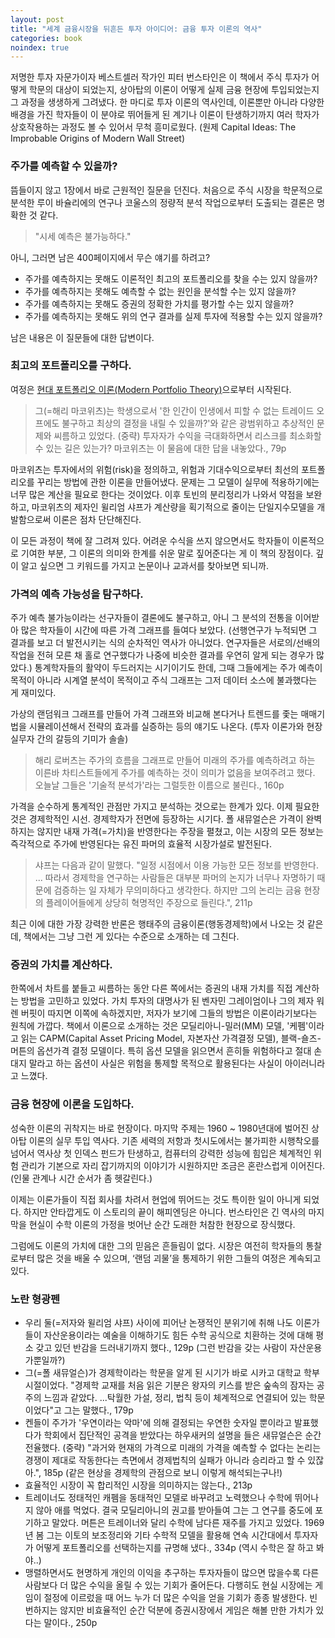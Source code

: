 ```yaml
---
layout: post
title: "세계 금융시장을 뒤흔든 투자 아이디어: 금융 투자 이론의 역사"
categories: book
noindex: true
---
```


저명한 투자 자문가이자 베스트셀러 작가인 피터 번스타인은 이 책에서 주식 투자가 어떻게 학문의 대상이 되었는지, 상아탑의 이론이 어떻게 실제 금융 현장에 투입되었는지 그 과정을 생생하게 그려냈다. 한 마디로 투자 이론의 역사인데, 이론뿐만 아니라 다양한 배경을 가진 학자들이 이 분야로 뛰어들게 된 계기나 이론이 탄생하기까지 여러 학자가 상호작용하는 과정도 볼 수 있어서 무척 흥미로웠다. (원제 Capital Ideas: The Improbable Origins of Modern Wall Street)

### 주가를 예측할 수 있을까?

뜸들이지 않고 1장에서 바로 근원적인 질문을 던진다. 처음으로 주식 시장을 학문적으로 분석한 루이 바슐리에의 연구나 코울스의 정량적 분석 작업으로부터 도출되는 결론은 명확한 것 같다.

> "시세 예측은 불가능하다."

아니, 그러면 남은  400페이지에서 무슨 얘기를 하려고?

- 주가를 예측하지는 못해도 이론적인 최고의 포트폴리오를 찾을 수는 있지 않을까?
- 주가를 예측하지는 못해도 예측할 수 없는 원인을 분석할 수는 있지 않을까?
- 주가를 예측하지는 못해도 증권의 정확한 가치를 평가할 수는 있지 않을까?
- 주가를 예측하지는 못해도 위의 연구 결과를 실제 투자에 적용할 수는 있지 않을까?

남은 내용은 이 질문들에 대한 답변이다.

### 최고의 포트폴리오를 구하다.

여정은 [현대 포트폴리오 이론(Modern Portfolio Theory)](http://www.4four.us/article/2010/05/portfolio-theory)으로부터 시작된다.

> 그(=해리 마코위츠)는 학생으로서 '한 인간이 인생에서 피할 수 없는 트레이드 오프에도 불구하고 최상의 결정을 내릴 수 있을까?'와 같은 광범위하고 추상적인 문제와 씨름하고 있었다. (중략) 투자자가 수익을 극대화하면서 리스크를 최소화할 수 있는 길은 있는가? 마코위츠는 이 물음에 대한 답을 내놓았다., 79p

마코위츠는 투자에서의 위험(risk)을 정의하고, 위험과 기대수익으로부터 최선의 포트폴리오를 꾸리는 방법에 관한 이론을 만들어냈다. 문제는 그 모델이 실무에 적용하기에는 너무 많은 계산을 필요로 한다는 것이었다. 이후 토빈의 분리정리가 나와서 약점을 보완하고, 마코위츠의 제자인 윌리엄 샤프가 계산량을 획기적으로 줄이는 단일지수모델을 개발함으로써 이론은 점차 단단해진다.

이 모든 과정이 책에 잘 그려져 있다. 어려운 수식을 쓰지 않으면서도 학자들이 이론적으로 기여한 부분, 그 이론의 의미와 한계를 쉬운 말로 짚어준다는 게 이 책의 장점이다. 깊이 알고 싶으면 그 키워드를 가지고 논문이나 교과서를 찾아보면 되니까.

### 가격의 예측 가능성을 탐구하다.

주가 예측 불가능이라는 선구자들이 결론에도 불구하고, 아니 그 분석의 전통을 이어받아 많은 학자들이 시간에 따른 가격 그래프를 들여다 보았다. (선행연구가 누적되면 그 결과를 보고 더 발전시키는 식의 순차적인 역사가 아니었다. 연구자들은 서로의/선배의 작업을 전혀 모른 채 홀로 연구했다가 나중에 비슷한 결과를 우연히 알게 되는 경우가 많았다.) 통계학자들의 활약이 두드러지는 시기이기도 한데, 그때 그들에게는 주가 예측이 목적이 아니라 시계열 분석이 목적이고 주식 그래프는 그저 데이터 소스에 불과했다는 게 재미있다.

가상의 랜덤워크 그래프를 만들어 가격 그래프와 비교해 본다거나 트렌드를 좇는 매매기법을 시뮬레이션해서 전략의 효과를 실증하는 등의 얘기도 나온다. (투자 이론가와 현장 실무자 간의 갈등의 기미가 솔솔)

> 해리 로버츠는 주가의 흐름을 그래프로 만들어 미래의 주가를 예측하려고 하는 이른바 차티스트들에게 주가를 예측하는 것이 의미가 없음을 보여주려고 했다. 오늘날 그들은 '기술적 분석가'라는 그럴듯한 이름으로 불린다., 160p

가격을 순수하게 통계적인 관점만 가지고 분석하는 것으로는 한계가 있다. 이제 필요한 것은 경제학적인 시선. 경제학자가 전면에 등장하는 시기다. 폴 새뮤얼슨은 가격이 완벽하지는 않지만 내재 가격(=가치)을 반영한다는 주장을 펼쳤고, 이는 시장의 모든 정보는 즉각적으로 주가에 반영된다는 유진 파머의 효율적 시장가설로 발전된다.

> 샤프는 다음과 같이 말했다. "일정 시점에서 이용 가능한 모든 정보를 반영한다. ... 따라서 경제학을 연구하는 사람들은 대부분 파머의 논지가 너무나 자명하기 때문에 검증하는 일 자체가 무의미하다고 생각한다. 하지만 그의 논리는 금융 현장의 플레이어들에게 상당히 혁명적인 주장으로 들린다.", 211p

최근 이에 대한 가장 강력한 반론은 행태주의 금융이론(행동경제학)에서 나오는 것 같은데, 책에서는 그냥 그런 게 있다는 수준으로 소개하는 데 그친다.

### 증권의 가치를 계산하다.

한쪽에서 차트를 붙들고 씨름하는 동안 다른 쪽에서는 증권의 내재 가치를 직접 계산하는 방법을 고민하고 있었다. 가치 투자의 대명사가 된 벤자민 그레이엄이나 그의 제자 워렌 버핏이 따지면 이쪽에 속하겠지만, 저자가 보기에 그들의 방법은 이론이라기보다는 원칙에 가깝다. 책에서 이론으로 소개하는 것은 모딜리아니-밀러(MM) 모델, '케펨'이라고 읽는 CAPM(Capital Asset Pricing Model, 자본자산 가격결정 모델), 블랙-숄즈-머튼의 옵션가격 결정 모델이다. 특히 옵션 모델을 읽으면서 흔히들 위험하다고 절대 손대지 말라고 하는 옵션이 사실은 위험을 통제할 목적으로 활용된다는 사실이 아이러니라고 느꼈다.

### 금융 현장에 이론을 도입하다.

성숙한 이론의 귀착지는 바로 현장이다. 마지막 주제는 1960 ~ 1980년대에 벌어진 상아탑 이론의 실무 투입 역사다. 기존 세력의 저항과 첫시도에서는 불가피한 시행착오를 넘어서 역사상 첫 인덱스 펀드가 탄생하고, 컴퓨터의 강력한 성능에 힘입은 체계적인 위험 관리가 기본으로 자리 잡기까지의 이야기가 시원하지만 조금은 혼란스럽게 이어진다. (인물 관계나 시간 순서가 좀 헷갈린다.)

이제는 이론가들이 직접 회사를 차려서 현업에 뛰어드는 것도 특이한 일이 아니게 되었다. 하지만 안타깝게도 이 스토리의 끝이 해피엔딩은 아니다. 번스타인은 긴 역사의 마지막을 현실이 수학 이론의 가정을 벗어난 순간 도래한 처참한 현장으로 장식했다.

그럼에도 이론의 가치에 대한 그의 믿음은 흔들림이 없다. 시장은 여전히 학자들의 통찰로부터 많은 것을 배울 수 있으며, ‘랜덤 괴물’을 통제하기 위한 그들의 여정은 계속되고 있다.

### 노란 형광펜

- 우리 둘(=저자와 윌리엄 샤프) 사이에 피어난 논쟁적인 분위기에 취해 나도 이론가들이 자산운용이라는 예술을 이해하기도 힘든 수학 공식으로 치환하는 것에 대해 평소 갖고 있던 반감을 드러내기까지 했다., 129p (그런 반감을 갖는 사람이 자산운용가뿐일까?)
- 그(=폴 새뮤얼슨)가 경제학이라는 학문을 알게 된 시기가 바로 시카고 대학교 학부 시절이었다. "경제학 교재를 처음 읽은 기분은 왕자의 키스를 받은 숲속의 잠자는 공주의 느낌과 같았다. ...탁월한 가설, 정리, 법칙 등이 체계적으로 연결되어 있는 학문이었다"고 그는 말했다., 179p
- 켄들이 주가가 '우연이라는 악마'에 의해 결정되는 우연한 숫자일 뿐이라고 발표했다가 학회에서 집단적인 공격을 받았다는 하우새커의 설명을 들은 새뮤얼슨은 순간 전율했다. (중략) "과거와 현재의 가격으로 미래의 가격을 예측할 수 없다는 논리는 경쟁이 제대로 작동한다는 측면에서 경제법칙의 실패가 아니라 승리라고 할 수 있잖아.", 185p (같은 현상을 경제학의 관점으로 보니 이렇게 해석되는구나!)
- 효율적인 시장이 꼭 합리적인 시장을 의미하지는 않는다., 213p
- 트레이너도 정태적인 캐펨을 동태적인 모델로 바꾸려고 노력했으나 수학에 뛰어나지 않아 애를 먹었다. 결국 모딜리아니의 권고를 받아들여 그는 그 연구를 중도에 포기하고 말았다. 머튼은 트레이너와 달리 수학에 남다른 재주를 가지고 있었다. 1969년 봄 그는 이토의 보조정리와 기타 수학적 모델을 활용해 연속 시간대에서 투자자가 어떻게 포트폴리오를 선택하는지를 규명해 냈다., 334p (역시 수학은 잘 하고 봐야..)
- 맹렬하면서도 현명하게 개인의 이익을 추구하는 투자자들이 많으면 많을수록 다른 사람보다 더 많은 수익을 올릴 수 있는 기회가 줄어든다. 다행히도 현실 시장에는 게임이 절정에 이르렀을 때 어느 누가 더 많은 수익을 얻을 기회가 종종 발생한다. 빈번하지는 않지만 비효율적인 순간 덕분에 증권시장에서 게임은 해볼 만한 가치가 있다는 말이다., 250p